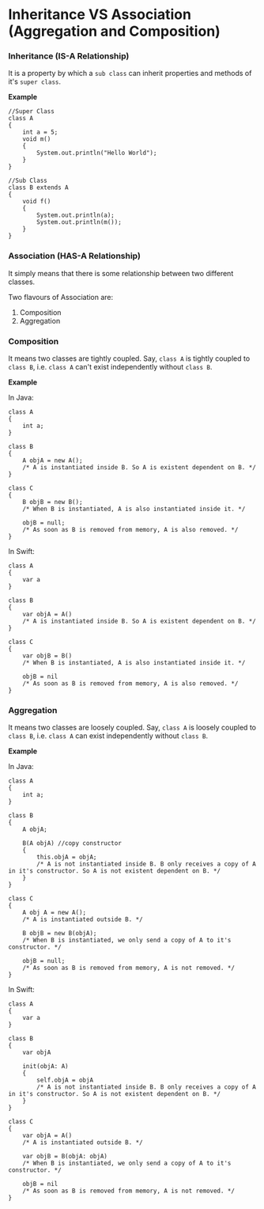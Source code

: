 # Inheritance VS Association (Aggregation and Composition)

### Inheritance (IS-A Relationship)

It is a property by which a ```sub class``` can inherit properties and methods of it's ```super class```.

**Example**

```
//Super Class
class A
{
	int a = 5;
	void m()
	{
		System.out.println("Hello World");
	}
}

//Sub Class
class B extends A
{
	void f()
	{
		System.out.println(a);
		System.out.println(m());
	}
}
```

### Association (HAS-A Relationship)

It simply means that there is some relationship between two different classes.

Two flavours of Association are:

1. Composition
2. Aggregation

### Composition

It means two classes are tightly coupled. Say, ```class A``` is tightly coupled to ```class B```, i.e. ```class A``` can't exist independently without ```class B```.

**Example**

In Java:

```
class A
{
	int a;
}

class B
{
	A objA = new A();
	/* A is instantiated inside B. So A is existent dependent on B. */
}

class C
{
	B objB = new B();
	/* When B is instantiated, A is also instantiated inside it. */
	
	objB = null;
	/* As soon as B is removed from memory, A is also removed. */
}
```

In Swift:

```
class A
{
	var a
}

class B
{
	var objA = A()
	/* A is instantiated inside B. So A is existent dependent on B. */
}

class C
{
	var objB = B()
	/* When B is instantiated, A is also instantiated inside it. */
	
	objB = nil
	/* As soon as B is removed from memory, A is also removed. */
}
```

### Aggregation

It means two classes are loosely coupled. Say, ```class A``` is loosely coupled to ```class B```, i.e. ```class A``` can exist independently without ```class B```.

**Example**

In Java:

```
class A
{
	int a;
}

class B
{
	A objA;
	
	B(A objA) //copy constructor
	{
		this.objA = objA;
		/* A is not instantiated inside B. B only receives a copy of A in it's constructor. So A is not existent dependent on B. */
	}
}

class C
{
	A obj A = new A();
	/* A is instantiated outside B. */
	
	B objB = new B(objA);
	/* When B is instantiated, we only send a copy of A to it's constructor. */
	
	objB = null;
	/* As soon as B is removed from memory, A is not removed. */
}
```

In Swift:

```
class A
{
	var a
}

class B
{
	var objA
	
	init(objA: A)
	{
		self.objA = objA
		/* A is not instantiated inside B. B only receives a copy of A in it's constructor. So A is not existent dependent on B. */
	}
}

class C
{
	var objA = A()
	/* A is instantiated outside B. */
	
	var objB = B(objA: objA)
	/* When B is instantiated, we only send a copy of A to it's constructor. */
	
	objB = nil
	/* As soon as B is removed from memory, A is not removed. */
}
```
